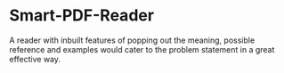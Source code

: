 # Smart-PDF-Reader
A  reader with inbuilt features of popping out the meaning, possible reference and examples would cater to the problem statement in a great effective way.
